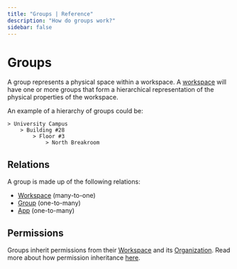 ```yaml
---
title: "Groups | Reference"
description: "How do groups work?"
sidebar: false
---
```


# Groups

A group represents a physical space within a workspace. A [workspace](/reference/workspaces/) will have one or more groups that form a hierarchical representation of the physical properties of the workspace.

An example of a hierarchy of groups could be:

```
> University Campus
    > Building #28
        > Floor #3
            > North Breakroom
```

## Relations

A group is made up of the following relations:

* [Workspace](/reference/workspaces/) (many-to-one)
* [Group](/reference/groups/) (one-to-many)
* [App](/reference/apps/) (one-to-many)

## Permissions

Groups inherit permissions from their [Workspace](/reference/workspaces/) and its [Organization](/reference/organizations/). Read more about how permission inheritance [here](/reference/permissions/).

